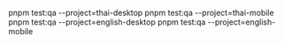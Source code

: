 pnpm test:qa --project=thai-desktop
pnpm test:qa --project=thai-mobile
pnpm test:qa --project=english-desktop
pnpm test:qa --project=english-mobile